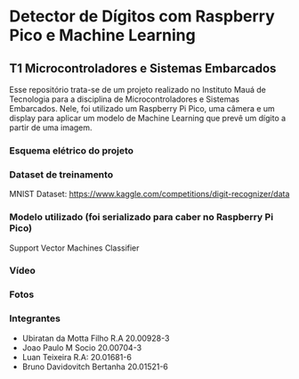 # Detector de Dígitos com Raspberry Pico e Machine Learning
## T1 Microcontroladores e Sistemas Embarcados

Esse repositório trata-se de um projeto realizado no Instituto Mauá de Tecnologia para a disciplina de Microcontroladores e Sistemas Embarcados. Nele, foi utilizado um Raspberry Pi Pico, uma câmera e um display para aplicar um modelo de Machine Learning que prevê um dígito a partir de uma imagem. 

### Esquema elétrico do projeto

### Dataset de treinamento
MNIST Dataset: https://www.kaggle.com/competitions/digit-recognizer/data
### Modelo utilizado (foi serializado para caber no Raspberry Pi Pico)
Support Vector Machines Classifier
### Vídeo

### Fotos

### Integrantes
- Ubiratan da Motta Filho R.A 20.00928-3
- Joao Paulo M Socio 20.00704-3
- Luan Teixeira R.A: 20.01681-6
- Bruno Davidovitch Bertanha 20.01521-6

